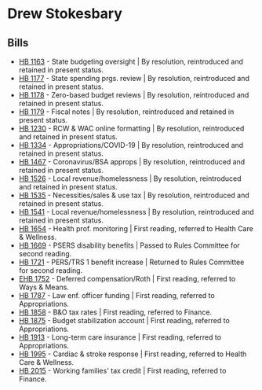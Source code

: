 # Drew Stokesbary
## Bills
* [HB 1163](/bill/2021-22/hb/1163/) - State budgeting oversight | By resolution, reintroduced and retained in present status.
* [HB 1177](/bill/2021-22/hb/1177/) - State spending prgs. review | By resolution, reintroduced and retained in present status.
* [HB 1178](/bill/2021-22/hb/1178/) - Zero-based budget reviews | By resolution, reintroduced and retained in present status.
* [HB 1179](/bill/2021-22/hb/1179/) - Fiscal notes | By resolution, reintroduced and retained in present status.
* [HB 1230](/bill/2021-22/hb/1230/) - RCW & WAC online formatting | By resolution, reintroduced and retained in present status.
* [HB 1334](/bill/2021-22/hb/1334/) - Appropriations/COVID-19 | By resolution, reintroduced and retained in present status.
* [HB 1467](/bill/2021-22/hb/1467/) - Coronavirus/BSA approps | By resolution, reintroduced and retained in present status.
* [HB 1526](/bill/2021-22/hb/1526/) - Local revenue/homelessness | By resolution, reintroduced and retained in present status.
* [HB 1535](/bill/2021-22/hb/1535/) - Necessities/sales & use tax | By resolution, reintroduced and retained in present status.
* [HB 1541](/bill/2021-22/hb/1541/) - Local revenue/homelessness | By resolution, reintroduced and retained in present status.
* [HB 1654](/bill/2021-22/hb/1654/) - Health prof. monitoring | First reading, referred to Health Care & Wellness.
* [HB 1669](/bill/2021-22/hb/1669/) - PSERS disability benefits | Passed to Rules Committee for second reading.
* [HB 1721](/bill/2021-22/hb/1721/) - PERS/TRS 1 benefit increase | Returned to Rules Committee for second reading.
* [EHB 1752](/bill/2021-22/ehb/1752/) - Deferred compensation/Roth | First reading, referred to Ways & Means.
* [HB 1787](/bill/2021-22/hb/1787/) - Law enf. officer funding | First reading, referred to Appropriations.
* [HB 1858](/bill/2021-22/hb/1858/) - B&O tax rates | First reading, referred to Finance.
* [HB 1875](/bill/2021-22/hb/1875/) - Budget stabilization account | First reading, referred to Appropriations.
* [HB 1913](/bill/2021-22/hb/1913/) - Long-term care insurance | First reading, referred to Appropriations.
* [HB 1995](/bill/2021-22/hb/1995/) - Cardiac & stroke response | First reading, referred to Health Care & Wellness.
* [HB 2015](/bill/2021-22/hb/2015/) - Working families' tax credit | First reading, referred to Finance.
